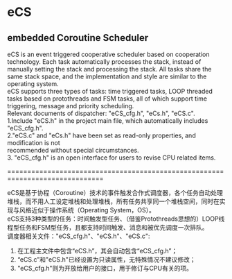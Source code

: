 
# eCS

## embedded Coroutine Scheduler
   eCS is an event triggered cooperative scheduler based on cooperation technology. 
Each task automatically processes the stack, instead of manually setting the stack 
and processing the stack. All tasks share the same stack space, and the implementation 
and style are similar to the operating system.  
   eCS supports three types of tasks: time triggered tasks, LOOP threaded tasks 
based on protothreads and FSM tasks, all of which support time triggering, message 
and priority scheduling.  
   Relevant documents of dispatcher: "eCS_cfg.h", "eCs.h", "eCS.c".  
   1.Include "eCS.h" in the project main file, which automatically includes "eCS_cfg.h".  
   2."eCS.c" and "eCs.h" have been set as read-only properties, and modification is not   
recommended without special circumstances.  
   3. "eCS_cfg.h" is an open interface for users to revise CPU related items.
    
==============================================================================

   eCS是基于协程（Coroutine）技术的事件触发合作式调度器，各个任务自动处理堆栈，而不用人工设定堆栈和处理堆栈，所有任务共享同一个堆栈空间，同时在实现与风格近似于操作系统（Operating System，OS）。  
   eCS支持3种类型的任务：时间触发型任务、（借鉴Protothreads思想的）LOOP线程型任务和FSM型任务，且都支持时间触发、消息和被优先调度一次排队。  
   调度器相关文件："eCS_cfg.h"、"eCS.h"、"eCS.c":  
   1. 在工程主文件中包含“eCS.h”，其会自动包含“eCS_cfg.h”；  
   2. “eCS.c”和"eCS.h"已经设置为只读属性，无特殊情况不建议修改；  
   3. "eCS_cfg.h"则为开放给用户的接口，用于修订与CPU有关的项。	
